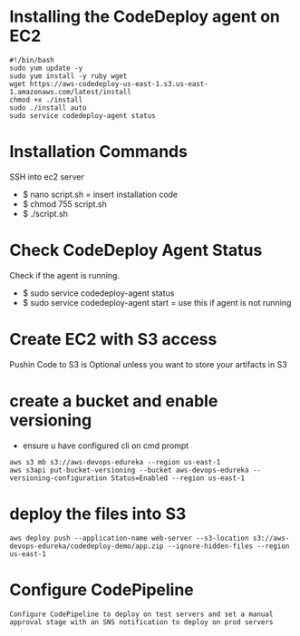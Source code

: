 
# Installing the CodeDeploy agent on EC2
```
#!/bin/bash
sudo yum update -y
sudo yum install -y ruby wget
wget https://aws-codedeploy-us-east-1.s3.us-east-1.amazonaws.com/latest/install
chmod +x ./install
sudo ./install auto
sudo service codedeploy-agent status
```
# Installation Commands
SSH into ec2 server
- $ nano script.sh = insert installation code
- $ chmod 755 script.sh
- $ ./script.sh

# Check CodeDeploy Agent Status
Check if the agent is running. 
- $ sudo service codedeploy-agent status
- $ sudo service codedeploy-agent start            = use this if agent is not running

# Create EC2 with S3 access
Pushin Code to S3 is Optional unless you want to store your artifacts in S3

# create a bucket and enable versioning
- ensure u have configured cli on cmd prompt
```
aws s3 mb s3://aws-devops-edureka --region us-east-1 
aws s3api put-bucket-versioning --bucket aws-devops-edureka --versioning-configuration Status=Enabled --region us-east-1  
```

# deploy the files into S3
```
aws deploy push --application-name web-server --s3-location s3://aws-devops-edureka/codedeploy-demo/app.zip --ignore-hidden-files --region us-east-1 
```
# Configure CodePipeline
```
Configure CodePipeline to deploy on test servers and set a manual approval stage with an SNS notification to deploy on prod servers
```
